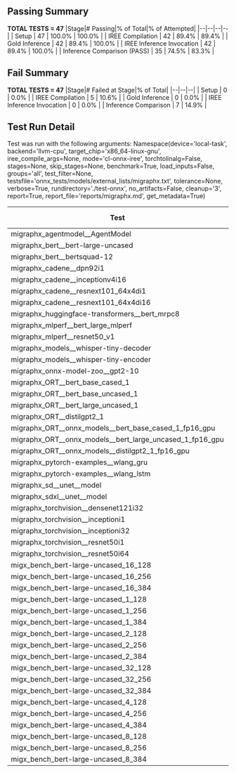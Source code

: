 ## Passing Summary

**TOTAL TESTS = 47**
|Stage|# Passing|% of Total|% of Attempted|
|--|--|--|--|
| Setup | 47 | 100.0% | 100.0% |
| IREE Compilation | 42 | 89.4% | 89.4% |
| Gold Inference | 42 | 89.4% | 100.0% |
| IREE Inference Invocation | 42 | 89.4% | 100.0% |
| Inference Comparison (PASS) | 35 | 74.5% | 83.3% |
## Fail Summary

**TOTAL TESTS = 47**
|Stage|# Failed at Stage|% of Total|
|--|--|--|
| Setup | 0 | 0.0% |
| IREE Compilation | 5 | 10.6% |
| Gold Inference | 0 | 0.0% |
| IREE Inference Invocation | 0 | 0.0% |
| Inference Comparison | 7 | 14.9% |
## Test Run Detail
Test was run with the following arguments:
Namespace(device='local-task', backend='llvm-cpu', target_chip='x86_64-linux-gnu', iree_compile_args=None, mode='cl-onnx-iree', torchtolinalg=False, stages=None, skip_stages=None, benchmark=True, load_inputs=False, groups='all', test_filter=None, testsfile='onnx_tests/models/external_lists/migraphx.txt', tolerance=None, verbose=True, rundirectory='./test-onnx', no_artifacts=False, cleanup='3', report=True, report_file='reports/migraphx.md', get_metadata=True)

| Test | Exit Status | Mean Benchmark Time (ms) | Notes |
|--|--|--|--|
| migraphx_agentmodel__AgentModel | compilation | None | |
| migraphx_bert__bert-large-uncased | PASS | 375.25624595582485 | |
| migraphx_bert__bertsquad-12 | compilation | None | |
| migraphx_cadene__dpn92i1 | PASS | 165.7626445715626 | |
| migraphx_cadene__inceptionv4i16 | PASS | 5375.369422137737 | |
| migraphx_cadene__resnext101_64x4di1 | PASS | 836.5981926520666 | |
| migraphx_cadene__resnext101_64x4di16 | PASS | 5109.122451394796 | |
| migraphx_huggingface-transformers__bert_mrpc8 | PASS | 381.642069046696 | |
| migraphx_mlperf__bert_large_mlperf | Numerics | 483.87544974684715 | |
| migraphx_mlperf__resnet50_v1 | PASS | 91.90566926485015 | |
| migraphx_models__whisper-tiny-decoder | PASS | 37.154004667644145 | |
| migraphx_models__whisper-tiny-encoder | Numerics | 184.14743575784894 | |
| migraphx_onnx-model-zoo__gpt2-10 | compilation | None | |
| migraphx_ORT__bert_base_cased_1 | PASS | 95.58944173512003 | |
| migraphx_ORT__bert_base_uncased_1 | PASS | 91.48829896003008 | |
| migraphx_ORT__bert_large_uncased_1 | PASS | 259.89242270588875 | |
| migraphx_ORT__distilgpt2_1 | PASS | 39.694078320610345 | |
| migraphx_ORT__onnx_models__bert_base_cased_1_fp16_gpu | Numerics | 84.28359673255018 | |
| migraphx_ORT__onnx_models__bert_large_uncased_1_fp16_gpu | Numerics | 275.2025682065222 | |
| migraphx_ORT__onnx_models__distilgpt2_1_fp16_gpu | Numerics | 45.11303765078386 | |
| migraphx_pytorch-examples__wlang_gru | PASS | 81.98521162072818 | |
| migraphx_pytorch-examples__wlang_lstm | PASS | 43.766939172557755 | |
| migraphx_sd__unet__model | import_model | None | |
| migraphx_sdxl__unet__model | import_model | None | |
| migraphx_torchvision__densenet121i32 | PASS | 1615.5658115943272 | |
| migraphx_torchvision__inceptioni1 | PASS | 196.29549204061428 | |
| migraphx_torchvision__inceptioni32 | PASS | 5393.902658174436 | |
| migraphx_torchvision__resnet50i1 | PASS | 91.95348698024948 | |
| migraphx_torchvision__resnet50i64 | PASS | 5067.372822513183 | |
| migx_bench_bert-large-uncased_16_128 | PASS | 2603.328825285037 | |
| migx_bench_bert-large-uncased_16_256 | PASS | 4186.114265273014 | |
| migx_bench_bert-large-uncased_16_384 | Numerics | 5690.080928305785 | |
| migx_bench_bert-large-uncased_1_128 | PASS | 162.0849746589859 | |
| migx_bench_bert-large-uncased_1_256 | PASS | 274.2930721077654 | |
| migx_bench_bert-large-uncased_1_384 | PASS | 413.33841904997826 | |
| migx_bench_bert-large-uncased_2_128 | PASS | 405.73494260509807 | |
| migx_bench_bert-large-uncased_2_256 | PASS | 624.0295854707558 | |
| migx_bench_bert-large-uncased_2_384 | PASS | 889.4105715056261 | |
| migx_bench_bert-large-uncased_32_128 | PASS | 5085.0161872804165 | |
| migx_bench_bert-large-uncased_32_256 | PASS | 7844.237484037876 | |
| migx_bench_bert-large-uncased_32_384 | Numerics | 11263.192022840181 | |
| migx_bench_bert-large-uncased_4_128 | PASS | 703.7545628845692 | |
| migx_bench_bert-large-uncased_4_256 | PASS | 1086.4544523259003 | |
| migx_bench_bert-large-uncased_4_384 | PASS | 1562.7674087882042 | |
| migx_bench_bert-large-uncased_8_128 | PASS | 1292.1256236732006 | |
| migx_bench_bert-large-uncased_8_256 | PASS | 2091.276707748572 | |
| migx_bench_bert-large-uncased_8_384 | PASS | 2886.3696915407977 | |
